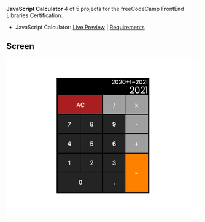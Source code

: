 **JavaScript Calculator**
4 of 5 projects for the freeCodeCamp FrontEnd Libraries Certification.

- JavaScript Calculator: [Live Preview](ad-jscalculator.surge.sh) | [Requirements](https://www.freecodecamp.org/learn/front-end-libraries/front-end-libraries-projects/build-a-javascript-calculator)

## Screen

![](calculator.png)

